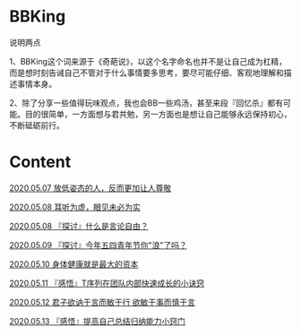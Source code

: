 # BBKing

说明两点

1、BBKing这个词来源于《奇葩说》，以这个名字命名也并不是让自己成为杠精，而是想时刻告诫自己不管对于什么事情要多思考，要尽可能仔细、客观地理解和描述事情本身。

2、除了分享一些值得玩味观点，我也会BB一些鸡汤，甚至来段『回忆杀』都有可能。目的很简单，一方面想与君共勉，另一方面也是想让自己能够永远保持初心，不断砥砺前行。

# Content

[2020.05.07 放低姿态的人，反而更加让人尊敬](https://github.com/Lobster-King/Slogan/blob/master/2020.05.07%20%E6%94%BE%E4%BD%8E%E5%A7%BF%E6%80%81%E7%9A%84%E4%BA%BA%EF%BC%8C%E5%8F%8D%E8%80%8C%E6%9B%B4%E5%8A%A0%E8%AE%A9%E4%BA%BA%E5%B0%8A%E6%95%AC.md)

[2020.05.08 耳听为虚，眼见未必为实](https://github.com/Lobster-King/BBKing/blob/master/2020.05.08%20%E8%80%B3%E5%90%AC%E4%B8%BA%E8%99%9A%EF%BC%8C%E7%9C%BC%E8%A7%81%E6%9C%AA%E5%BF%85%E4%B8%BA%E5%AE%9E.md)

[2020.05.08 『探讨』什么是言论自由？](https://github.com/Lobster-King/BBKing/blob/master/2020.05.08%20%E3%80%8E%E6%8E%A2%E8%AE%A8%E3%80%8F%E4%BB%80%E4%B9%88%E6%98%AF%E8%A8%80%E8%AE%BA%E8%87%AA%E7%94%B1%EF%BC%9F.md)

[2020.05.09 『探讨』今年五四青年节你"浪"了吗？](https://github.com/Lobster-King/BBKing/blob/master/2020.05.09%20%E3%80%8E%E6%8E%A2%E8%AE%A8%E3%80%8F%E4%BB%8A%E5%B9%B4%E4%BA%94%E5%9B%9B%E9%9D%92%E5%B9%B4%E8%8A%82%E4%BD%A0%22%E6%B5%AA%22%E4%BA%86%E5%90%97%EF%BC%9F.md)

[2020.05.10 身体健康就是最大的资本](https://github.com/Lobster-King/BBKing/blob/master/2020.05.10%20%E8%BA%AB%E4%BD%93%E5%81%A5%E5%BA%B7%E5%B0%B1%E6%98%AF%E6%9C%80%E5%A4%A7%E7%9A%84%E8%B5%84%E6%9C%AC.md)

[2020.05.11 『感悟』T序列在团队内部快速成长的小诀窍](https://github.com/Lobster-King/BBKing/blob/master/2020.05.11%20%E3%80%8E%E6%84%9F%E6%82%9F%E3%80%8FT%E5%BA%8F%E5%88%97%E5%9C%A8%E5%9B%A2%E9%98%9F%E5%86%85%E9%83%A8%E5%BF%AB%E9%80%9F%E6%88%90%E9%95%BF%E7%9A%84%E5%B0%8F%E8%AF%80%E7%AA%8D.md)

[2020.05.12 君子欲讷于言而敏于行 欲敏于事而慎于言](https://github.com/Lobster-King/BBKing/blob/master/2020.05.12%20%E5%90%9B%E5%AD%90%E6%AC%B2%E8%AE%B7%E4%BA%8E%E8%A8%80%E8%80%8C%E6%95%8F%E4%BA%8E%E8%A1%8C%20%20%E6%AC%B2%E6%95%8F%E4%BA%8E%E4%BA%8B%E8%80%8C%E6%85%8E%E4%BA%8E%E8%A8%80.md)

[2020.05.13 『感悟』提高自己总结归纳能力小窍门](https://github.com/Lobster-King/BBKing/blob/master/2020.05.13%20%E3%80%8E%E6%84%9F%E6%82%9F%E3%80%8F%E6%8F%90%E9%AB%98%E8%87%AA%E5%B7%B1%E6%80%BB%E7%BB%93%E5%BD%92%E7%BA%B3%E8%83%BD%E5%8A%9B%E5%B0%8F%E7%AA%8D%E9%97%A8.md)
